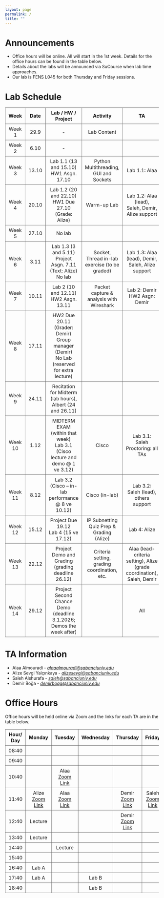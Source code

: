 ```yaml
---
layout: page
permalink: /
title: ""
---
```


# Announcements
- Office hours will be online. All will start in the 1st week. Details for the office hours can be found in the table below.
- Details about the labs will be announced via SuCourse when lab time approaches.
- Our lab is FENS L045 for both Thursday and Friday sessions.


# Lab Schedule
<style>
table {
  border-collapse: collapse;
  width: 100%;
}
th, td {
  border: 1px solid #666;
  padding: 6px 10px;
  text-align: center;
}
</style>
|   Week   |   Date   |                    Lab / HW / Project                   |                      Activity                      |                     TA                     |
|:--------:|:--------:|:--------------------------------------------------------:|:-------------------------------------------------:|:------------------------------------------:|
| Week 1   | 29.9     | -                                                        | Lab Content                                       |                                            |
| Week 2   | 6.10     | -                                                        |                                                   |                                            |
| Week 3   | 13.10    | Lab 1.1 (13 and 15.10) <br/> HW1 Asgn. 17.10             | Python Multithreading, GUI and Sockets             | Lab 1.1: Alaa                              |
| Week 4   | 20.10    | Lab 1.2 (20 and 22.10) <br/> HW1 Due 27.10 (Grade: Alize) | Warm-up Lab                                       | Lab 1.2: Alaa (lead),<br/> Saleh, Demir, Alize support |
| Week 5   | 27.10    | No lab                                                   |                                                   |                                            |
| Week 6   | 3.11     | Lab 1.3 (3 and 5.11) <br/> Project Asgn. 7.11 (Text: Alize) <br/> No lab | Socket, Thread in-lab exercise (to be graded)     | Lab 1.3: Alaa (lead), Demir, Saleh, Alize support |
| Week 7   | 10.11    | Lab 2 (10 and 12.11) <br/> HW2 Asgn. 13.11               | Packet capture & analysis with Wireshark           | Lab 2: Demir <br/> HW2 Asgn: Demir         |
| Week 8   | 17.11    | HW2 Due 20.11 (Grader: Demir) <br/> Group manager (Demir) <br/> No Lab (reserved for extra lecture) |                                                   |                                            |
| Week 9   | 24.11    | Recitation for Midterm (lab hours), Albert (24 and 26.11) |                                                   |                                            |
| Week 10  | 1.12     | MIDTERM EXAM (within that week) <br/> Lab 3.1 (Cisco lecture and demo @ 1 ve 3.12) | Cisco                                            | Lab 3.1: Saleh <br/> Proctoring: all TAs   |
| Week 11  | 8.12     | Lab 3.2 (Cisco – in-lab performance @ 8 ve 10.12)        | Cisco (in-lab)                                    | Lab 3.2: Saleh (lead), others support      |
| Week 12  | 15.12    | Project Due 19.12 <br/> Lab 4 (15 ve 17.12)              | IP Subnetting <br/> Quiz Prep & Grading (Alize)   | Lab 4: Alize                               |
| Week 13  | 22.12    | Project Demo and Grading (grading deadline 26.12)        | Criteria setting, grading coordination, etc.      | Alaa (lead-criteria setting), Alize (grade coordination), Saleh, Demir |
| Week 14  | 29.12    | Project Second Chance Demo (deadline 3.1.2026; Demos the week after) |                                                   | All                                        |




# TA Information

- Alaa Almouradi - *alaaalmouradi@sabanciuniv.edu*  
- Alize Sevgi Yalçınkaya - *alizesevgi@sabanciuniv.edu*
- Saleh Alshurafa  - *saleh@sabanciuniv.edu*
- Demir Boğa - *demirboga@sabanciuniv.edu*

# Office Hours

Office hours will be held online via Zoom and the links for each TA are in the table below. 

| Hour/ Day |                                            **Monday**                                             |                         **Tuesday**                          |                        **Wednesday**                         | **Thursday** | **Friday** |
|:---------:|:-------------------------------------------------------------------------------------------------:|:------------------------------------------------------------:|:------------------------------------------------------------:|:------------:|:----------:|
|   08:40   |          |            |                                                              |              |          |
|   09:40   |          |            |                                                              |              |            |
|   10:40   |          |  Alaa [Zoom Link](https://sabanciuniv.zoom.us/j/3486886770?omn=94957925581)           |                                                              |              |            |
|   11:40   | Alize [Zoom Link](https://sabanciuniv.zoom.us/j/97089384956?pwd=ExlfNXeDFmKMYdN3JTu7YqEsRTvZyF.1)         | Alaa [Zoom Link](https://sabanciuniv.zoom.us/j/3486886770?omn=94957925581)            |                                               |    Demir [Zoom Link](https://sabanciuniv.zoom.us/j/91846043552)          | Saleh [Zoom Link](https://sabanciuniv.zoom.us/j/99335439180)           |
|   12:40   |    Lecture      |            |                                                       | Demir [Zoom Link](https://sabanciuniv.zoom.us/j/91846043552)              |            |
|   13:40   |    Lecture      |            |  |              |    |
|   14:40   |          |  Lecture          |   |             |  |
|   15:40   |          |            |      |             |            |
|   16:40   |   Lab A      |            |      |            |            |
|   17:40   |   Lab A       |            |  Lab B     |             |            |
|   18:40   |          |            |   Lab B    |              |            |

